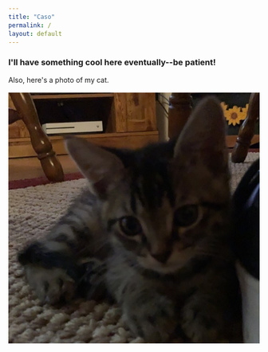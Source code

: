 ```yaml
---
title: "Caso"
permalink: /
layout: default
---
```



### I'll have something cool here eventually--be patient!
Also, here's a photo of my cat.<br><br>
![Ricky](./rickybaby.jpg)

